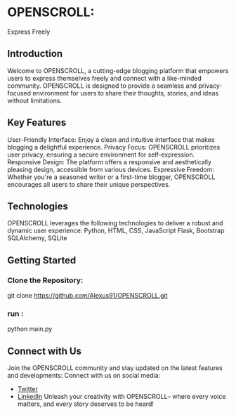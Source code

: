 #  OPENSCROLL: 
Express Freely
## Introduction
Welcome to OPENSCROLL, a cutting-edge blogging platform that empowers users to express themselves freely and connect with a like-minded community. OPENSCROLL is designed to provide a seamless and privacy-focused environment for users to share their thoughts, stories, and ideas without limitations.
## Key Features
User-Friendly Interface: Enjoy a clean and intuitive interface that makes blogging a delightful experience.
Privacy Focus: OPENSCROLL  prioritizes user privacy, ensuring a secure environment for self-expression.
Responsive Design: The platform offers a responsive and aesthetically pleasing design, accessible from various devices.
Expressive Freedom: Whether you're a seasoned writer or a first-time blogger, OPENSCROLL encourages all users to share their unique perspectives.
## Technologies
OPENSCROLL leverages the following technologies to deliver a robust and dynamic user experience:
Python, HTML, CSS, JavaScript
Flask, Bootstrap
SQLAlchemy, SQLite
## Getting Started
### Clone the Repository:
git clone https://github.com/Alexus91/OPENSCROLL.git
### run :
python main.py
## Connect with Us
Join the OPENSCROLL community and stay updated on the latest features and developments:
Connect with us on social media:
- [Twitter](https://twitter.com/kamalfadlll)
- [LinkedIn](https://www.linkedin.com/in/kamal-fadl-602b97191)
Unleash your creativity with OPENSCROLL– where every voice matters, and every story deserves to be heard!
